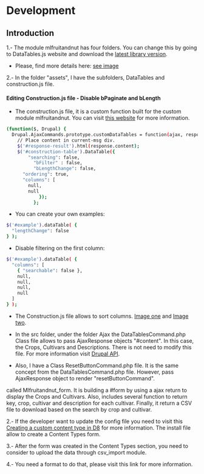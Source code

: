 # Development

## Introduction

1.- The module mlfruitandnut has four folders. You can change this by going to DataTables.js website and download the [latest library version](https://datatables.net/download/).

- Please, find more details here: [see image](https://github.com/Viktoru/mlfruitandnut/blob/master/ScreenShot4.png)

2.- In the folder "assets", I have the subfolders, DataTables and construction.js file.

#### Editing Construction.js file - Disable bPaginate and bLength

- The construction.js file, it is a custom function built for the custom module mlfruitandnut.
You can visit [this website](https://datatables.net/examples/index) for more information. 


```bash
(function($, Drupal) {
  Drupal.AjaxCommands.prototype.customDataTables = function(ajax, response, status){
    // Place content in current-msg div.
    $('#response-result').html(response.content);
    $('#construction-table').DataTable({
	    "searching": false,
		  "bFilter" : false,
		  "bLengthChange": false,
      "ordering": true,
      "columns": [
        null,
        null
        	});
          };
``` 

- You can create your own examples:

```bash
$('#example').dataTable( {
  "lengthChange": false
} );

```

- Disable filtering on the first column:

```bash
$('#example').dataTable( {
  "columns": [
    { "searchable": false },
    null,
    null,
    null,
    null
  ]
} );
```
 - The Construction.js file allows to sort columns. [Image one](https://github.com/Viktoru/mlfruitandnut/blob/master/ScreenShot5.png) and [Image two](https://github.com/Viktoru/mlfruitandnut/blob/master/ScreenShot6.png).
 
 - In the src folder, under the folder Ajax the DataTablesCommand.php Class file allows to pass AjaxResponse objects "#content".
   In this case, the Crops, Cultivars and Descriptions. There is not need to modify this file. For more information visit [Drupal API](https://api.drupal.org/api/drupal/core%21lib%21Drupal%21Core%21Ajax%21RestripeCommand.php/class/RestripeCommand/8.0.x).
 
 - Also, I have a Class ResetButtonCommand.php file. It is the same concept from the DataTablesCommand.php file. However, pass AjaxResponse object to render "resetButtonCommand".
 
 
 
  
 
 called Mlfruitandnut_form. It is building a #form by using a ajax return to display the Crops and Cultivars.
   Also, includes several function to return key, crop, cultivar and description for each cultivar. 
   Finally, it return a CSV file to download based on the search by crop and cultivar.

2.- If the developer want to update the config file you need to visit this [Creating a custom content type in D8](https://www.drupal.org/docs/8/api/entity-api/creating-a-custom-content-type-in-drupal-8) for more information. The install file 
    allow to create a Content Types form. 

3.- After the form was created in the Content Types section, you need to consider to upload the data through csv_import module.

4.- You need a format to do that, please visit this link []() for more information.
